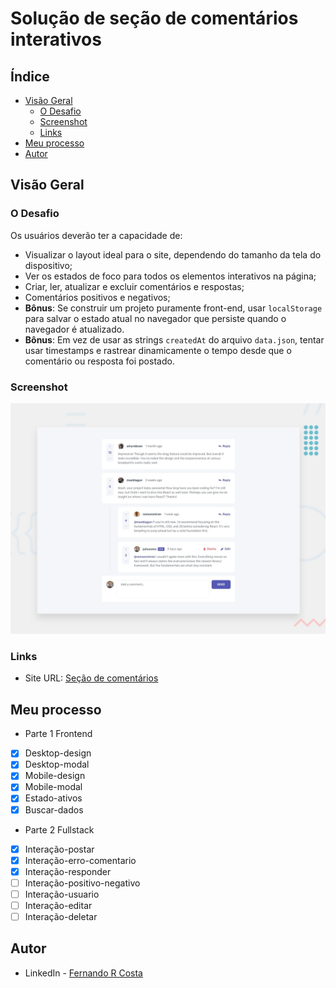 # Solução de seção de comentários interativos

## Índice

- [Visão Geral](#visão-geral)
  - [O Desafio](#o-desafio)
  - [Screenshot](#screenshot)
  - [Links](#links)
- [Meu processo](#meu-processo)
- [Autor](#autor)

## Visão Geral

### O Desafio

Os usuários deverão ter a capacidade de:

- Visualizar o layout ideal para o site, dependendo do tamanho da tela do dispositivo;
- Ver os estados de foco para todos os elementos interativos na página;
- Criar, ler, atualizar e excluir comentários e respostas;
- Comentários positivos e negativos;
- **Bônus**: Se construir um projeto puramente front-end, usar `localStorage` para salvar o estado atual no navegador que persiste quando o navegador é atualizado.
- **Bônus**: Em vez de usar as strings `createdAt` do arquivo `data.json`, tentar usar timestamps e rastrear dinamicamente o tempo desde que o comentário ou resposta foi postado.

### Screenshot

![](./design/desktop-preview.jpg)

### Links

- Site URL: [Seção de comentários](https://interactive-comments-section-three-black.vercel.app/)

## Meu processo

- Parte 1 Frontend
- [x] Desktop-design
- [x] Desktop-modal
- [x] Mobile-design
- [x] Mobile-modal
- [x] Estado-ativos
- [x] Buscar-dados

- Parte 2 Fullstack
- [x] Interação-postar
- [x] Interação-erro-comentario
- [x] Interação-responder
- [ ] Interação-positivo-negativo
- [ ] Interação-usuario
- [ ] Interação-editar
- [ ] Interação-deletar

## Autor

- LinkedIn - [Fernando R Costa](https://www.linkedin.com/in/fernando-r-costa/)